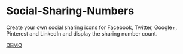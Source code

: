 Social-Sharing-Numbers
======================

Create your own social sharing icons for Facebook, Twitter, Google+, Pinterest and LinkedIn and display the sharing number count.

[DEMO](http://htmlpreview.github.io/?https://github.com/ryanburgess/Social-Sharing-Numbers/master/index.html)


